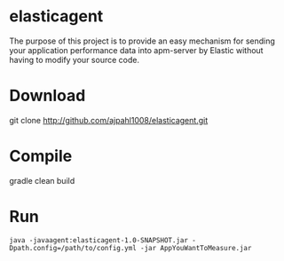 # elasticagent

The purpose of this project is to provide an easy mechanism for sending your application performance data into apm-server by Elastic without having to modify your source code.

# Download
git clone http://github.com/ajpahl1008/elasticagent.git

# Compile
gradle clean build

# Run
```
java -javaagent:elasticagent-1.0-SNAPSHOT.jar -Dpath.config=/path/to/config.yml -jar AppYouWantToMeasure.jar
```

